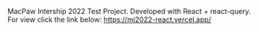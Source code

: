 MacPaw Intership 2022 Test Project. Developed with React + react-query.
For view click the link below: 
https://mi2022-react.vercel.app/
